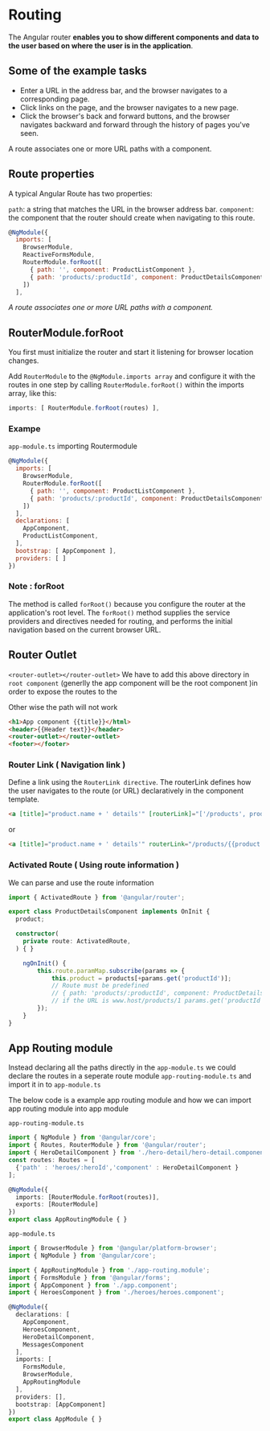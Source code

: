 # Routing

The Angular router **enables you to show different components and data to the user based on where the user is in the application**.

## Some of the example tasks

- Enter a URL in the address bar, and the browser navigates to a corresponding page.
- Click links on the page, and the browser navigates to a new page.
- Click the browser's back and forward buttons, and the browser navigates backward and forward through the history of pages you've seen.

A route associates one or more URL paths with a component.

## Route properties

A typical Angular Route has two properties:

`path`: a string that matches the URL in the browser address bar.
`component`: the component that the router should create when navigating to this route.

```javascript
@NgModule({
  imports: [
    BrowserModule,
    ReactiveFormsModule,
    RouterModule.forRoot([
      { path: '', component: ProductListComponent },
      { path: 'products/:productId', component: ProductDetailsComponent },
    ])
  ],
```

*A route associates one or more URL paths with a component.*

## RouterModule.forRoot

You first must initialize the router and start it listening for browser location changes.

Add `RouterModule` to the `@NgModule.imports array` and configure it with the routes in one step by calling `RouterModule.forRoot()` within the imports array, like this:

```typescript
imports: [ RouterModule.forRoot(routes) ],
```

### Exampe

`app-module.ts` importing Routermodule

```javascript
@NgModule({
  imports: [
    BrowserModule,
    RouterModule.forRoot([
      { path: '', component: ProductListComponent },
      { path: 'products/:productId', component: ProductDetailsComponent },
    ])
  ],
  declarations: [
    AppComponent,
    ProductListComponent,
  ],
  bootstrap: [ AppComponent ],
  providers: [ ]
})
```

### Note : forRoot
The method is called `forRoot()` because you configure the router at the application's root level. The `forRoot()` method supplies the service providers and directives needed for routing, and performs the initial navigation based on the current browser URL.

## Router Outlet

`<router-outlet></router-outlet>`
We have to add this above directory in `root component` (generlly the app component will be the root component )in order to expose the routes to the  

Other wise the path will not work

```html
<h1>App component {{title}}</html>
<header>{{Header text}}</header>
<router-outlet></router-outlet>
<footer></footer>
```

### Router Link ( Navigation link )

Define a link using the `RouterLink directive`. The routerLink defines how the user navigates to the route (or URL) declaratively in the component template.

```html
<a [title]="product.name + ' details'" [routerLink]="['/products', product.id]">{{product.name}}</a>
```

or

```html
<a [title]="product.name + ' details'" routerLink="/products/{{product.id}}">{{product.name}}</a>
```

### Activated Route ( Using route information )

We can parse and use the route information

```typescript
import { ActivatedRoute } from '@angular/router';

export class ProductDetailsComponent implements OnInit {
  product;

  constructor(
    private route: ActivatedRoute,
  ) { }

    ngOnInit() {
        this.route.paramMap.subscribe(params => {
            this.product = products[+params.get('productId')];
            // Route must be predefined 
            // { path: 'products/:productId', component: ProductDetailsComponent },
            // if the URL is www.host/products/1 params.get('productId') will return 1
        });
    }
}
```

## App Routing module

Instead declaring all the paths directly in the `app-module.ts` we could declare the routes in a seperate route module `app-routing-module.ts` and import it in to `app-module.ts`

The below code is a example app routing module and how we can import app routing module into
app module

`app-routing-module.ts`
```typescript
import { NgModule } from '@angular/core';
import { Routes, RouterModule } from '@angular/router';
import { HeroDetailComponent } from './hero-detail/hero-detail.component';
const routes: Routes = [
  {'path' : 'heroes/:heroId','component' : HeroDetailComponent }
];

@NgModule({
  imports: [RouterModule.forRoot(routes)],
  exports: [RouterModule]
})
export class AppRoutingModule { }
```

`app-module.ts`
```typescript
import { BrowserModule } from '@angular/platform-browser';
import { NgModule } from '@angular/core';

import { AppRoutingModule } from './app-routing.module';
import { FormsModule } from '@angular/forms';
import { AppComponent } from './app.component';
import { HeroesComponent } from './heroes/heroes.component';

@NgModule({
  declarations: [
    AppComponent,
    HeroesComponent,
    HeroDetailComponent,
    MessagesComponent
  ],
  imports: [
    FormsModule,
    BrowserModule,
    AppRoutingModule
  ],
  providers: [],
  bootstrap: [AppComponent]
})
export class AppModule { }
```
